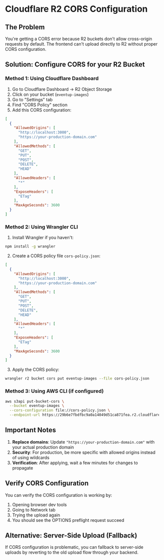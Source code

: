 # Cloudflare R2 CORS Configuration

## The Problem
You're getting a CORS error because R2 buckets don't allow cross-origin requests by default. The frontend can't upload directly to R2 without proper CORS configuration.

## Solution: Configure CORS for your R2 Bucket

### Method 1: Using Cloudflare Dashboard

1. Go to Cloudflare Dashboard → R2 Object Storage
2. Click on your bucket (`eventup-images`)
3. Go to "Settings" tab
4. Find "CORS Policy" section
5. Add this CORS configuration:

```json
[
  {
    "AllowedOrigins": [
      "http://localhost:3000",
      "https://your-production-domain.com"
    ],
    "AllowedMethods": [
      "GET",
      "PUT",
      "POST",
      "DELETE",
      "HEAD"
    ],
    "AllowedHeaders": [
      "*"
    ],
    "ExposeHeaders": [
      "ETag"
    ],
    "MaxAgeSeconds": 3600
  }
]
```

### Method 2: Using Wrangler CLI

1. Install Wrangler if you haven't:
```bash
npm install -g wrangler
```

2. Create a CORS policy file `cors-policy.json`:
```json
[
  {
    "AllowedOrigins": [
      "http://localhost:3000",
      "https://your-production-domain.com"
    ],
    "AllowedMethods": [
      "GET",
      "PUT", 
      "POST",
      "DELETE",
      "HEAD"
    ],
    "AllowedHeaders": [
      "*"
    ],
    "ExposeHeaders": [
      "ETag"
    ],
    "MaxAgeSeconds": 3600
  }
]
```

3. Apply the CORS policy:
```bash
wrangler r2 bucket cors put eventup-images --file cors-policy.json
```

### Method 3: Using AWS CLI (if configured)

```bash
aws s3api put-bucket-cors \
  --bucket eventup-images \
  --cors-configuration file://cors-policy.json \
  --endpoint-url https://29b6e7fbdfbc9a0a14049d51ca871fea.r2.cloudflarestorage.com
```

## Important Notes

1. **Replace domains**: Update `"https://your-production-domain.com"` with your actual production domain
2. **Security**: For production, be more specific with allowed origins instead of using wildcards
3. **Verification**: After applying, wait a few minutes for changes to propagate

## Verify CORS Configuration

You can verify the CORS configuration is working by:

1. Opening browser dev tools
2. Going to Network tab
3. Trying the upload again
4. You should see the OPTIONS preflight request succeed

## Alternative: Server-Side Upload (Fallback)

If CORS configuration is problematic, you can fallback to server-side uploads by reverting to the old upload flow through your backend.
